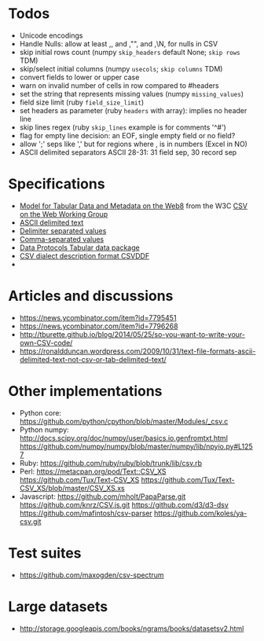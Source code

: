 # Todos #

* Unicode encodings
* Handle Nulls: allow at least ,, and ,"", and ,\N, for nulls in CSV
* skip initial rows count (numpy `skip_headers` default None; `skip rows` TDM)
* skip/select initial columns (numpy `usecols`; `skip columns` TDM)
* convert fields to lower or upper case
* warn on invalid number of cells in row compared to #headers
* set the string that represents missing values (numpy `missing_values`)
* field size limit (ruby `field_size_limit`)
* set headers as parameter (ruby `headers` with array): implies no
  header line
* skip lines regex (ruby `skip_lines` example is for comments '^#')
* flag for empty line decision: an EOF, single empty field or no field?
* allow ';' seps like ',' but for regions where , is in numbers (Excel in NO)
* ASCII delimited separators ASCII 28-31: 31 field sep, 30 record sep

# Specifications #

* [Model for Tabular Data and Metadata on the Web][1][8]
  from the W3C [CSV on the Web Working Group][2]
* [ASCII delimited text][3]
* [Delimiter separated values][4]
* [Comma-separated values][5]
* [Data Protocols Tabular data package][6]
* [CSV dialect description format CSVDDF][7]
* 

# Articles and discussions #

* https://news.ycombinator.com/item?id=7795451
* https://news.ycombinator.com/item?id=7796268
* http://tburette.github.io/blog/2014/05/25/so-you-want-to-write-your-own-CSV-code/
* https://ronaldduncan.wordpress.com/2009/10/31/text-file-formats-ascii-delimited-text-not-csv-or-tab-delimited-text/

# Other implementations #

* Python core: https://github.com/python/cpython/blob/master/Modules/_csv.c
* Python numpy: http://docs.scipy.org/doc/numpy/user/basics.io.genfromtxt.html
  https://github.com/numpy/numpy/blob/master/numpy/lib/npyio.py#L1257
* Ruby: https://github.com/ruby/ruby/blob/trunk/lib/csv.rb
* Perl: https://metacpan.org/pod/Text::CSV_XS
  https://github.com/Tux/Text-CSV_XS
  https://github.com/Tux/Text-CSV_XS/blob/master/CSV_XS.xs
* Javascript: https://github.com/mholt/PapaParse.git
  https://github.com/knrz/CSV.js.git
  https://github.com/d3/d3-dsv
  https://github.com/mafintosh/csv-parser
  https://github.com/koles/ya-csv.git

# Test suites #

* https://github.com/maxogden/csv-spectrum

# Large datasets #

* http://storage.googleapis.com/books/ngrams/books/datasetsv2.html


[1]: http://www.w3.org/TR/tabular-data-model/
[2]: http://www.w3.org/2013/csvw/wiki/Main_Page
[3]: https://en.wikipedia.org/wiki/Delimiter#ASCII_delimited_text
[4]: https://en.wikipedia.org/wiki/Delimiter-separated_values
[5]: https://en.wikipedia.org/wiki/Comma-separated_values
[6]: http://dataprotocols.org/tabular-data-package/#csv-files
[7]: http://dataprotocols.org/csv-dialect/
[8]: http://www.w3.org/TR/tabular-metadata/
